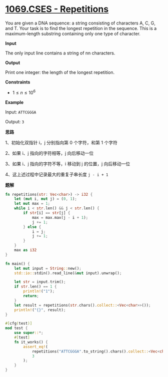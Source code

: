 # [1069.CSES - Repetitions](https://cses.fi/problemset/task/1069)

You are given a DNA sequence: a string consisting of characters A, C, G, and T. Your task is to find the longest repetition in the sequence. This is a maximum-length substring containing only one type of character.

**Input**

The only input line contains a string of nn characters.

**Output**

Print one integer: the length of the longest repetition.

**Constraints**

- $1 \le n \le 10^6$

**Example**

Input:
`ATTCGGGA`

Output:
`3`

**思路**

1、初始化双指针 i，j 分别指向第 0 个字符，和第 1 个字符

2、如果 i、j 指向的字符相等，j 向后移动一位

3、如果 i、j 指向的字符不等，i 移动到 j 的位置，j 向后移动一位

4、这上述过程中记录最大的重复子串长度 `j - i + 1`

**题解**

```rust
fn repetitions(str: Vec<char>) -> i32 {
    let (mut i, mut j) = (0, 1);
    let mut max = 1;
    while i < str.len() && j < str.len() {
        if str[i] == str[j] {
            max = max.max(j - i + 1);
            j += 1;
        } else {
            i = j;
            j += 1;
        }
    }
    max as i32
}

fn main() {
    let mut input = String::new();
    std::io::stdin().read_line(&mut input).unwrap();

    let str = input.trim();
    if str.len() == 1 {
        println!("1");
        return;
    }
    let result = repetitions(str.chars().collect::<Vec<char>>());
    println!("{}", result);
}

#[cfg(test)]
mod test {
    use super::*;
    #[test]
    fn it_works() {
        assert_eq!(
            repetitions("ATTCGGGA".to_string().chars().collect::<Vec<char>>()),
            3
        );
    }
}
```

